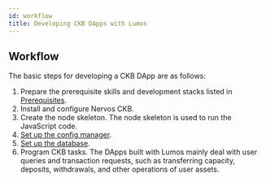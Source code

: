 ```yaml
---
id: workflow
title: Developing CKB DApps with Lumos
---
```

## Workflow

The basic steps for developing a CKB DApp are as follows:

1. Prepare the prerequisite skills and development stacks listed in [Prerequisites](../quickstart/prerequisites).
2. Install and configure Nervos CKB. 
3. Create the node skeleton. The node skeleton is used to run the JavaScript code.
4. [Set up the config manager](../tutorials/config).
5. [Set up the database](../tutorials/database).
6. Program CKB tasks. The DApps built with Lumos mainly deal with user queries and transaction requests, such as transferring capacity, deposits, withdrawals, and other operations of user assets.

